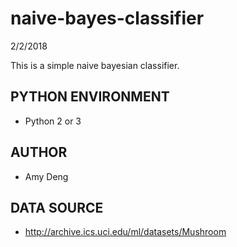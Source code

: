 # naive-bayes-classifier
2/2/2018

This is a simple naive bayesian classifier.

## PYTHON ENVIRONMENT
* Python 2 or 3

## AUTHOR
* Amy Deng

## DATA SOURCE
* http://archive.ics.uci.edu/ml/datasets/Mushroom

